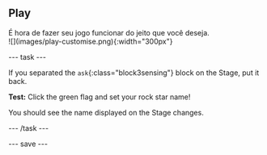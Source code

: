 ## Play

<div style="display: flex; flex-wrap: wrap">
<div style="flex-basis: 200px; flex-grow: 1; margin-right: 15px;">
É hora de fazer seu jogo funcionar do jeito que você deseja.
</div>
<div>
![](images/play-customise.png){:width="300px"}
</div>
</div>

--- task ---

If you separated the `ask`{:class="block3sensing"} block on the Stage, put it back.

**Test:** Click the green flag and set your rock star name!

You should see the name displayed on the Stage changes.

--- /task ---

--- save ---
